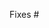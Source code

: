 
<!--
Please follow the naming conventions in the "guidelines for contributing" link above or the pull request may be rejected.

Also, do consider outlining the solution taken as doing so will likely help in the reviewing process
(e.g., when the pull request involves non-trivial changes)
-->

Fixes #


